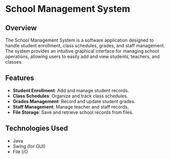 # School Management System

## Overview

The School Management System is a software application designed to handle student enrollment, class schedules, grades, and staff management. The system provides an intuitive graphical interface for managing school operations, allowing users to easily add and view students, teachers, and classes.

## Features

- **Student Enrollment**: Add and manage student records.
- **Class Schedules**: Organize and track class schedules.
- **Grades Management**: Record and update student grades.
- **Staff Management**: Manage teacher and staff records.
- **File Storage**: Save and retrieve school records from files.

## Technologies Used

- Java
- Swing (for GUI)
- File I/O
